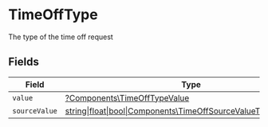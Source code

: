 # TimeOffType

The type of the time off request


## Fields

| Field                                                                                                                | Type                                                                                                                 | Required                                                                                                             | Description                                                                                                          |
| -------------------------------------------------------------------------------------------------------------------- | -------------------------------------------------------------------------------------------------------------------- | -------------------------------------------------------------------------------------------------------------------- | -------------------------------------------------------------------------------------------------------------------- |
| `value`                                                                                                              | [?Components\TimeOffTypeValue](../../Models/Components/TimeOffTypeValue.md)                                          | :heavy_minus_sign:                                                                                                   | N/A                                                                                                                  |
| `sourceValue`                                                                                                        | [string\|float\|bool\|Components\TimeOffSourceValueType4\|array\|null](../../Models/Components/TimeOffTypeSourceValue.md) | :heavy_minus_sign:                                                                                                   | N/A                                                                                                                  |
